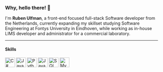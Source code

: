 ### Why, hello there! 👋

I'm **Ruben Ulfman**, a front-end focused full-stack Software developer from the Netherlands, currently expanding my skillset studying Software Engineering at Fontys University in Eindhoven, while working as in-house LIMS developer and administrator for a commercial laboratory.

***

#### Skills

<img src="https://abrudz.github.io/logos/CSharp.svg" width='32' height='32' title='C#'>  <img src="https://abrudz.github.io/logos/Java.svg" width='32' height='32' title='Java'> <img src="https://abrudz.github.io/logos/Python.svg" width='32' height='32' title='Python'>  <img src="https://abrudz.github.io/logos/JS.svg" width='32' height='32' title='JavaScript'>  <img src="https://www.freeiconspng.com/thumbs/sql-server-icon-png/sql-server-icon-png-7.png" width='32' height='32' title='SQL'>  <img src="https://i.pinimg.com/originals/38/d9/a4/38d9a4a68c268a12ef869ed51898a824.png" width='32' height='32' title='MySQL'>
